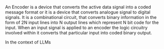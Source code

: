 An Encoder is a device that converts the active data signal into a coded message format or it is a device that converts analogue signal to digital signals. It is a combinational circuit, that converts binary information in the form of 2N input lines into N output lines which represent N bit code for the input. When an input signal is applied to an encoder the logic circuitry involved within it converts that particular input into coded binary output.

In the context of LLMs 